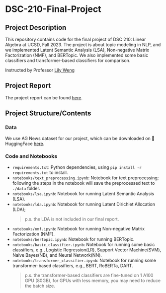 # DSC-210-Final-Project

## Project Description
This repository contains code for the final project of DSC 210: Linear Algebra at UCSD, Fall 2023. The project is about topic modeling in NLP, and we implemented Latent Semantic Analysis (LSA), Non-negative Matrix Factorization (NMF), and BERTopic. We also implemented some basic classifiers and transformer-based classifiers for comparison.

Instructed by Professor [Lily Weng](https://lilywenglab.github.io/)

## Project Report

The project report can be found [here](https://sweet-vole-3e7.notion.site/Topic-Modeling-in-NLP-A-Linear-Algebra-Perspective-06f1c1fc34b24b429f9a4064510267b4).

## Project Structure/Contents

### Data

We use AG News dataset for our project, which can be downloaded on 🤗 HuggingFace [here](https://huggingface.co/datasets/ag_news).

### Code and Notebooks

- `requirements.txt`: Python dependencies, using `pip install -r requirements.txt` to install.
- `notebooks/text_preprocessing.ipynb`: Notebook for text preprocessing; following the steps in the notebook will save the preprocessed text to `./data` folder.
- `notebooks/lsa.ipynb`: Notebook for running Latent Semantic Analysis (LSA).
- `notebooks/lda.ipynb`: Notebook for running Latent Dirichlet Allocation (LDA); 
    > p.s. the LDA is not included in our final report.
- `notebooks/nmf.ipynb`: Notebook for running Non-negative Matrix Factorization (NMF).
- `notebooks/bertopic.ipynb`: Notebook for running BERTopic.
- `notebooks/basic_classifier.ipynb`: Notebook for running some basic classifiers, e.g., Logistic Regression(LR), Support Vector Machine(SVM), Naive Bayes(NB), and Neural Network(NN).
- `notebooks/transformer_classifier.ipynb`: Notebook for running some transformer-based classifiers, e.g., BERT, RoBERTa, DART.
    > p.s. the transformer-based classifiers are fine-tuned on 1 A100 GPU (80GB), for GPUs with less memory, you may need to reduce the batch size.
